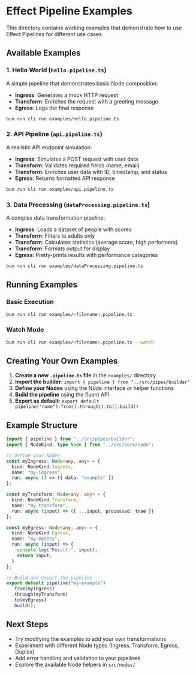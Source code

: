 # Effect Pipeline Examples

This directory contains working examples that demonstrate how to use Effect Pipelines for different use cases.

## Available Examples

### 1. Hello World (`hello.pipeline.ts`)
A simple pipeline that demonstrates basic Node composition:
- **Ingress**: Generates a mock HTTP request
- **Transform**: Enriches the request with a greeting message
- **Egress**: Logs the final response

```bash
bun run cli run examples/hello.pipeline.ts
```

### 2. API Pipeline (`api.pipeline.ts`)
A realistic API endpoint simulation:
- **Ingress**: Simulates a POST request with user data
- **Transform**: Validates required fields (name, email)
- **Transform**: Enriches user data with ID, timestamp, and status
- **Egress**: Returns formatted API response

```bash
bun run cli run examples/api.pipeline.ts
```

### 3. Data Processing (`dataProcessing.pipeline.ts`)
A complex data transformation pipeline:
- **Ingress**: Loads a dataset of people with scores
- **Transform**: Filters to adults only
- **Transform**: Calculates statistics (average score, high performers)
- **Transform**: Formats output for display
- **Egress**: Pretty-prints results with performance categories

```bash
bun run cli run examples/dataProcessing.pipeline.ts
```

## Running Examples

### Basic Execution
```bash
bun run cli run examples/<filename>.pipeline.ts
```

### Watch Mode
```bash
bun run cli run examples/<filename>.pipeline.ts --watch
```

## Creating Your Own Examples

1. **Create a new `.pipeline.ts` file** in the `examples/` directory
2. **Import the builder**: `import { pipeline } from "../src/pipes/builder"`
3. **Define your Nodes** using the Node interface or helper functions
4. **Build the pipeline** using the fluent API
5. **Export as default**: `export default pipeline("name").from().through().to().build()`

## Example Structure

```typescript
import { pipeline } from "../src/pipes/builder";
import { NodeKind, type Node } from "../src/core/node";

// Define your Nodes
const myIngress: Node<any, any> = {
  kind: NodeKind.Ingress,
  name: "my-ingress",
  run: async () => ({ data: "example" })
};

const myTransform: Node<any, any> = {
  kind: NodeKind.Transform,
  name: "my-transform",
  run: async (input) => ({ ...input, processed: true })
};

const myEgress: Node<any, any> = {
  kind: NodeKind.Egress,
  name: "my-egress",
  run: async (input) => {
    console.log("Result:", input);
    return input;
  }
};

// Build and export the pipeline
export default pipeline("my-example")
  .from(myIngress)
  .through(myTransform)
  .to(myEgress)
  .build();
```

## Next Steps

- Try modifying the examples to add your own transformations
- Experiment with different Node types (Ingress, Transform, Egress, Duplex)
- Add error handling and validation to your pipelines
- Explore the available Node helpers in `src/nodes/` 